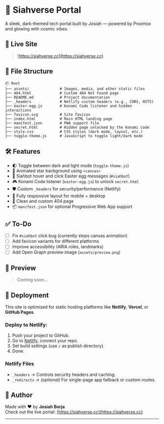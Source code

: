 
# 🌌 Siahverse Portal

A sleek, dark-themed tech portal built by Josiah — powered by Proxmox and glowing with cosmic vibes.

## 🔗 Live Site

> [https://siahverse.cc](https://siahverse.cc)

## 📁 File Structure

```
📦 Root
├── assets/              # Images, media, and other static files
├── 404.html             # Custom 404 Not Found page
├── README.md            # Project documentation
├── _headers             # Netlify custom headers (e.g., CORS, HSTS)
├── easter-egg.js        # Konami Code listener and hidden interactions
├── favicon.svg          # Site favicon
├── index.html           # Main HTML landing page
├── manifest.json        # PWA support file
├── secret.html          # Hidden page unlocked by the Konami Code
├── style.css            # CSS styles (dark mode, layout, etc.)
├── toggle-theme.js      # JavaScript to toggle light/dark mode
```

## 🛠 Features

- 🌓 Toggle between dark and light mode (`toggle-theme.js`)
- 🌠 Animated star background using `<canvas>`
- 🤖 Siahbot hover and click Easter egg messages (`#siahbot`)
- 🎮 Konami Code listener (`easter-egg.js`) to unlock `secret.html`
- 🛡 Custom `_headers` for security/performance (Netlify)
- 📱 Fully responsive layout for mobile + desktop
- 🚫 Clean and custom 404 page
- 📦 `manifest.json` for optional Progressive Web App support

## ✅ To-Do

- [ ] Fix `#siahbot` click bug (currently stops canvas animation)
- [ ] Add favicon variants for different platforms
- [ ] Improve accessibility (ARIA roles, landmarks)
- [ ] Add Open Graph preview image (`assets/preview.png`)

## 📸 Preview

> Coming soon...

## 🚀 Deployment

This site is optimized for static hosting platforms like **Netlify**, **Vercel**, or **GitHub Pages**.

### Deploy to Netlify:

1. Push your project to GitHub.
2. Go to [Netlify](https://www.netlify.com/), connect your repo.
3. Set build settings (use `/` as publish directory).
4. Done.

### Netlify Files

- `_headers` → Controls security headers and caching.
- `_redirects` → *(optional)* For single-page app fallback or custom routes.

## 🙌 Author

Made with ❤️ by **Josiah Borja**  
Check out the live portal: [https://siahverse.cc](https://siahverse.cc)

---
